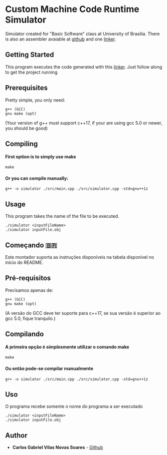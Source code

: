 # Custom Machine Code Runtime Simulator 
Simulator created for "Basic Software" class at University of Brasilia.
There is also an assembler avaiable at [github](https://github.com/gabuvns/assembler-sb) and one [linker](https://github.com/gabuvns/linker-sb).

## Getting Started
This program executes the code generated with this [linker](https://github.com/gabuvns/linker-sb).
Just follow along to get the project running

## Prerequisites
Pretty simple, you only need: 

```
g++ (GCC)
gnu make (opt)
```
(Your version of g++ must support c++17, if your are using gcc 5.0 or newer, you should be good)

## Compiling

#### First option is to simply use make

```
make 
```

#### Or you can compile manually:

```
g++ -o simulator ./src/main.cpp ./src/simulator.cpp -std=gnu++1z
```

## Usage 
This program takes the name of the file to be executed.

```
./simulator <inputFileName>
./simulator inputFile.obj
```
## Começando :brazil:
Este montador suporta as instruções disponíveis na tabela disponível no início do README.

## Pré-requisitos
Precisamos apenas de:

```
g++ (GCC)
gnu make (opt)
```
(A versão do GCC deve ter suporte para c++17, se sua versão é superior ao gcc 5.0, fique tranquilo.)

## Compilando

#### A primeira opção é simplesmente utilizar o comando make

```
make 
```

#### Ou então pode-se compilar manualmente

```
g++ -o simulator ./src/main.cpp ./src/simulator.cpp -std=gnu++1z
```

## Uso 
O programa recebe somente o nome do programa a ser executado
```
./simulator <inputFileName> 
./simulator inputFile.obj 
```

## Author

* **Carlos Gabriel Vilas Novas Soares** - [Github](https://github.com/gabuvns)
